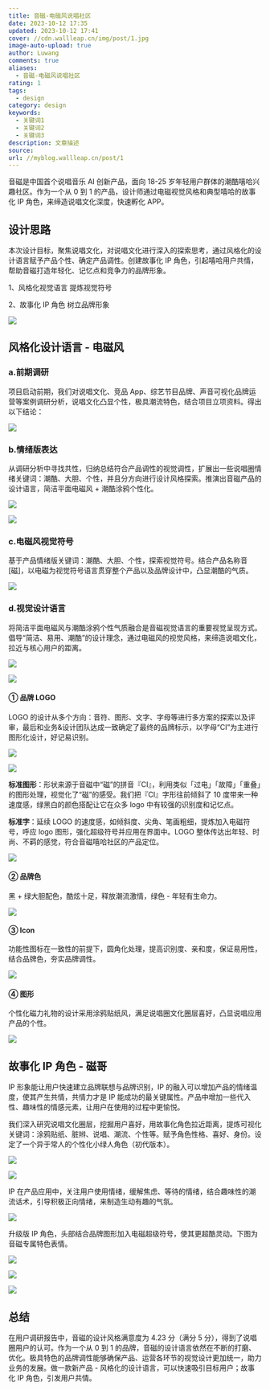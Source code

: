 ```yaml
---
title: 音磁-电磁风说唱社区
date: 2023-10-12 17:35
updated: 2023-10-12 17:41
cover: //cdn.wallleap.cn/img/post/1.jpg
image-auto-upload: true
author: Luwang
comments: true
aliases:
  - 音磁-电磁风说唱社区
rating: 1
tags:
  - design
category: design
keywords:
  - 关键词1
  - 关键词2
  - 关键词3
description: 文章描述
source: 
url: //myblog.wallleap.cn/post/1
---
```


音磁是中国首个说唱音乐 AI 创新产品，面向 18-25 岁年轻用户群体的潮酷嘻哈兴趣社区。作为一个从 0 到 1 的产品，设计师通过电磁视觉风格和典型嘻哈的故事化 IP 角色，来缔造说唱文化深度，快速孵化 APP。

## 设计思路

本次设计目标，聚焦说唱文化，对说唱文化进行深入的探索思考，通过风格化的设计语言赋予产品个性、确定产品调性。创建故事化 IP 角色，引起嘻哈用户共情，帮助音磁打造年轻化、记忆点和竞争力的品牌形象。

1、风格化视觉语言 提炼视觉符号

2、故事化 IP 角色 树立品牌形象

![](https://cdn.wallleap.cn/img/pic/illustration/202310121735737.png)

## 风格化设计语言 - 电磁风

### a.前期调研

项目启动前期，我们对说唱文化、竞品 App、综艺节目品牌、声音可视化品牌运营等案例调研分析，说唱文化凸显个性，极具潮流特色，结合项目立项资料。得出以下结论：

![](https://cdn.wallleap.cn/img/pic/illustration/202310121736247.png)

### b.情绪版表达

从调研分析中寻找共性，归纳总结符合产品调性的视觉调性，扩展出一些说唱圈情绪关键词：潮酷、大胆、个性，并且分方向进行设计风格探索。推演出音磁产品的设计语言，简洁平面电磁风 + 潮酷涂鸦个性化。

![](https://cdn.wallleap.cn/img/pic/illustration/202310121736227.png)

![](https://cdn.wallleap.cn/img/pic/illustration/202310121736783.png)

### c.电磁风视觉符号

基于产品情绪版关键词：潮酷、大胆、个性，探索视觉符号。结合产品名称音 [磁]，以电磁为视觉符号语言贯穿整个产品以及品牌设计中，凸显潮酷的气质。

![](https://cdn.wallleap.cn/img/pic/illustration/202310121737955.png)

### d.视觉设计语言

将简洁平面电磁风与潮酷涂鸦个性气质融合是音磁视觉语言的重要视觉呈现方式。倡导“简洁、易用、潮酷”的设计理念，通过电磁风的视觉风格，来缔造说唱文化，拉近与核心用户的距离。

![](https://cdn.wallleap.cn/img/pic/illustration/202310121737106.png)

![](https://cdn.wallleap.cn/img/pic/illustration/202310121737351.png)

#### ① 品牌 LOGO

LOGO 的设计从多个方向：音符、图形、文字、字母等进行多方案的探索以及评审，最后和业务&设计团队达成一致确定了最终的品牌标示，以字母“CI”为主进行图形化设计，好记易识别。

![](https://cdn.wallleap.cn/img/pic/illustration/202310121737577.png)

![](https://cdn.wallleap.cn/img/pic/illustration/202310121738743.png)

**标准图形**：形状来源于音磁中“磁”的拼音『CI』，利用类似「过电」「故障」「重叠」的图形处理，视觉化了“磁”的感受。我们把『CI』字形往前倾斜了 10 度带来一种速度感，绿黑白的颜色搭配让它在众多 logo 中有较强的识别度和记忆点。

**标准字**：延续 LOGO 的速度感，如倾斜度、尖角、笔画粗细，提炼加入电磁符号，呼应 logo 图形，强化超级符号并应用在界面中。LOGO 整体传达出年轻、时尚、不羁的感觉，符合音磁嘻哈社区的产品定位。

![](https://cdn.wallleap.cn/img/pic/illustration/202310121738315.gif)

#### ② 品牌色

黑 + 绿大胆配色，酷炫十足，释放潮流激情，绿色 - 年轻有生命力。

![](https://cdn.wallleap.cn/img/pic/illustration/202310121739744.png)

#### ③ Icon

功能性图标在一致性的前提下，圆角化处理，提高识别度、亲和度，保证易用性，结合品牌色，夯实品牌调性。

![](https://cdn.wallleap.cn/img/pic/illustration/202310121739521.png)

#### ④ 图形

个性化磁力礼物的设计采用涂鸦贴纸风，满足说唱圈文化圈层喜好，凸显说唱应用产品的个性。

![](https://cdn.wallleap.cn/img/pic/illustration/202310121739109.png)

## 故事化 IP 角色 - 磁哥

IP 形象能让用户快速建立品牌联想与品牌识别，IP 的融入可以增加产品的情绪温度，使其产生共情，共情力才是 IP 能成功的最关键属性。产品中增加一些代入性、趣味性的情感元素，让用户在使用的过程中更愉悦。

我们深入研究说唱文化圈层，挖掘用户喜好，用故事化角色拉近距离，提炼可视化关键词：涂鸦贴纸、脏辫、说唱、潮流、个性等。赋予角色性格、喜好、身份。设定了一个异于常人的个性化小绿人角色（初代版本）。

![](https://cdn.wallleap.cn/img/pic/illustration/202310121740664.png)

![](https://cdn.wallleap.cn/img/pic/illustration/202310121740097.png)

IP 在产品应用中，关注用户使用情绪，缓解焦虑、等待的情绪，结合趣味性的潮流话术，引导积极正向情绪，来制造生动有趣的气氛。

![](https://cdn.wallleap.cn/img/pic/illustration/202310121740816.png)

升级版 IP 角色，头部结合品牌图形加入电磁超级符号，使其更超酷灵动。下图为音磁专属特色表情。

![](https://cdn.wallleap.cn/img/pic/illustration/202310121740555.png)

![](https://cdn.wallleap.cn/img/pic/illustration/202310121740874.png)

![](https://cdn.wallleap.cn/img/pic/illustration/202310121740237.png)

## 总结

在用户调研报告中，音磁的设计风格满意度为 4.23 分（满分 5 分），得到了说唱圈用户的认可。作为一个从 0 到 1 的品牌，音磁的设计语言依然在不断的打磨、优化。极具特色的品牌调性能够确保产品、运营各环节的视觉设计更加统一，助力业务的发展。做一款新产品 - 风格化的设计语言，可以快速吸引目标用户；故事化 IP 角色，引发用户共情。
